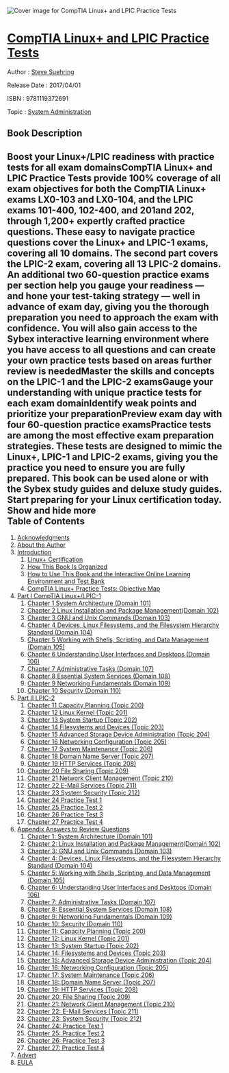 ![Cover image for CompTIA Linux+ and LPIC Practice Tests](https://imgdetail.ebookreading.net/cover/cover/system_admin/EB9781119372691.jpg)

[CompTIA Linux+ and LPIC Practice Tests](https://ebookreading.net/view/book/CompTIA+Linux%2B+and+LPIC+Practice+Tests-EB9781119372691_1.html "CompTIA Linux+ and LPIC Practice Tests")
====================================================================================================================

Author : [Steve Suehring](https://ebookreading.net/search/author/Steve+Suehring)

Release Date : 2017/04/01

ISBN : 9781119372691

Topic : [System Administration](https://ebookreading.net/search/category/system-administration)

Book Description
-----------------

 Boost your Linux+/LPIC readiness with practice tests for all exam domainsCompTIA Linux+ and LPIC Practice Tests provide 100% coverage of all exam objectives for both the CompTIA Linux+ exams LX0-103 and LX0-104, and the LPIC exams 101-400, 102-400, and 201and 202, through 1,200+ expertly crafted practice questions. These easy to navigate practice questions cover the Linux+ and LPIC-1 exams, covering all 10 domains. The second part covers the LPIC-2 exam, covering all 13 LPIC-2 domains. An additional two 60-question practice exams per section help you gauge your readiness — and hone your test-taking strategy — well in advance of exam day, giving you the thorough preparation you need to approach the exam with confidence. 
You will also gain access to the Sybex interactive learning environment where you have access to all questions and can create your own practice tests based on areas further review is neededMaster the skills and concepts on the LPIC-1 and the LPIC-2 examsGauge your understanding with unique practice tests for each exam domainIdentify weak points and prioritize your preparationPreview exam day with four 60-question practice examsPractice tests are among the most effective exam preparation strategies. These tests are designed to mimic the Linux+, LPIC-1 and LPIC-2 exams, giving you the practice you need to ensure you are fully prepared. This book can be used alone or with the Sybex study guides and deluxe study guides. Start preparing for your Linux certification today.
        Show and hide more                
Table of Contents
-----------------

1. [Acknowledgments](https://ebookreading.net/view/book/CompTIA+Linux%2B+and+LPIC+Practice+Tests-EB9781119372691_6.html)
1. [About the Author](https://ebookreading.net/view/book/CompTIA+Linux%2B+and+LPIC+Practice+Tests-EB9781119372691_7.html)
1. [Introduction](https://ebookreading.net/view/book/CompTIA+Linux%2B+and+LPIC+Practice+Tests-EB9781119372691_10.html)
    1. [Linux+ Certification](https://ebookreading.net/view/book/CompTIA+Linux%2B+and+LPIC+Practice+Tests-EB9781119372691_10.html#c_2)
    1. [How This Book Is Organized](https://ebookreading.net/view/book/CompTIA+Linux%2B+and+LPIC+Practice+Tests-EB9781119372691_10.html#c_3)
    1. [How to Use This Book and the Interactive Online Learning Environment and Test Bank](https://ebookreading.net/view/book/CompTIA+Linux%2B+and+LPIC+Practice+Tests-EB9781119372691_10.html#c_4)
    1. [CompTIA Linux+ Practice Tests: Objective Map](https://ebookreading.net/view/book/CompTIA+Linux%2B+and+LPIC+Practice+Tests-EB9781119372691_10.html#c_5)
1. [Part I  CompTIA Linux+/LPIC-1](https://ebookreading.net/view/book/CompTIA+Linux%2B+and+LPIC+Practice+Tests-EB9781119372691_11.html)
    1. [Chapter 1 System Architecture (Domain 101)](https://ebookreading.net/view/book/CompTIA+Linux%2B+and+LPIC+Practice+Tests-EB9781119372691_12.html)
    1. [Chapter 2 Linux Installation and Package Management(Domain 102)](https://ebookreading.net/view/book/CompTIA+Linux%2B+and+LPIC+Practice+Tests-EB9781119372691_13.html)
    1. [Chapter 3 GNU and Unix Commands (Domain 103)](https://ebookreading.net/view/book/CompTIA+Linux%2B+and+LPIC+Practice+Tests-EB9781119372691_14.html)
    1. [Chapter 4 Devices, Linux Filesystems, and the Filesystem Hierarchy Standard (Domain 104)](https://ebookreading.net/view/book/CompTIA+Linux%2B+and+LPIC+Practice+Tests-EB9781119372691_15.html)
    1. [Chapter 5 Working with Shells, Scripting, and Data Management (Domain 105)](https://ebookreading.net/view/book/CompTIA+Linux%2B+and+LPIC+Practice+Tests-EB9781119372691_16.html)
    1. [Chapter 6 Understanding User Interfaces and Desktops (Domain 106)](https://ebookreading.net/view/book/CompTIA+Linux%2B+and+LPIC+Practice+Tests-EB9781119372691_17.html)
    1. [Chapter 7 Administrative Tasks (Domain 107)](https://ebookreading.net/view/book/CompTIA+Linux%2B+and+LPIC+Practice+Tests-EB9781119372691_18.html)
    1. [Chapter 8 Essential System Services (Domain 108)](https://ebookreading.net/view/book/CompTIA+Linux%2B+and+LPIC+Practice+Tests-EB9781119372691_19.html)
    1. [Chapter 9 Networking Fundamentals (Domain 109)](https://ebookreading.net/view/book/CompTIA+Linux%2B+and+LPIC+Practice+Tests-EB9781119372691_20.html)
    1. [Chapter 10 Security (Domain 110)](https://ebookreading.net/view/book/CompTIA+Linux%2B+and+LPIC+Practice+Tests-EB9781119372691_21.html)
1. [Part II LPIC-2](https://ebookreading.net/view/book/CompTIA+Linux%2B+and+LPIC+Practice+Tests-EB9781119372691_22.html)
    1. [Chapter 11 Capacity Planning (Topic 200)](https://ebookreading.net/view/book/CompTIA+Linux%2B+and+LPIC+Practice+Tests-EB9781119372691_23.html)
    1. [Chapter 12 Linux Kernel (Topic 201)](https://ebookreading.net/view/book/CompTIA+Linux%2B+and+LPIC+Practice+Tests-EB9781119372691_24.html)
    1. [Chapter 13 System Startup (Topic 202)](https://ebookreading.net/view/book/CompTIA+Linux%2B+and+LPIC+Practice+Tests-EB9781119372691_25.html)
    1. [Chapter 14 Filesystems and Devices (Topic 203)](https://ebookreading.net/view/book/CompTIA+Linux%2B+and+LPIC+Practice+Tests-EB9781119372691_26.html)
    1. [Chapter 15 Advanced Storage Device Administration (Topic 204)](https://ebookreading.net/view/book/CompTIA+Linux%2B+and+LPIC+Practice+Tests-EB9781119372691_27.html)
    1. [Chapter 16 Networking Configuration (Topic 205)](https://ebookreading.net/view/book/CompTIA+Linux%2B+and+LPIC+Practice+Tests-EB9781119372691_28.html)
    1. [Chapter 17 System Maintenance (Topic 206)](https://ebookreading.net/view/book/CompTIA+Linux%2B+and+LPIC+Practice+Tests-EB9781119372691_29.html)
    1. [Chapter 18 Domain Name Server (Topic 207)](https://ebookreading.net/view/book/CompTIA+Linux%2B+and+LPIC+Practice+Tests-EB9781119372691_30.html)
    1. [Chapter 19 HTTP Services (Topic 208)](https://ebookreading.net/view/book/CompTIA+Linux%2B+and+LPIC+Practice+Tests-EB9781119372691_31.html)
    1. [Chapter 20 File Sharing (Topic 209)](https://ebookreading.net/view/book/CompTIA+Linux%2B+and+LPIC+Practice+Tests-EB9781119372691_32.html)
    1. [Chapter 21 Network Client Management (Topic 210)](https://ebookreading.net/view/book/CompTIA+Linux%2B+and+LPIC+Practice+Tests-EB9781119372691_33.html)
    1. [Chapter 22 E-Mail Services (Topic 211)](https://ebookreading.net/view/book/CompTIA+Linux%2B+and+LPIC+Practice+Tests-EB9781119372691_34.html)
    1. [Chapter 23 System Security (Topic 212)](https://ebookreading.net/view/book/CompTIA+Linux%2B+and+LPIC+Practice+Tests-EB9781119372691_35.html)
    1. [Chapter 24 Practice Test 1](https://ebookreading.net/view/book/CompTIA+Linux%2B+and+LPIC+Practice+Tests-EB9781119372691_36.html)
    1. [Chapter 25 Practice Test 2](https://ebookreading.net/view/book/CompTIA+Linux%2B+and+LPIC+Practice+Tests-EB9781119372691_37.html)
    1. [Chapter 26 Practice Test 3](https://ebookreading.net/view/book/CompTIA+Linux%2B+and+LPIC+Practice+Tests-EB9781119372691_38.html)
    1. [Chapter 27 Practice Test 4](https://ebookreading.net/view/book/CompTIA+Linux%2B+and+LPIC+Practice+Tests-EB9781119372691_39.html)
1. [Appendix Answers to Review Questions](https://ebookreading.net/view/book/CompTIA+Linux%2B+and+LPIC+Practice+Tests-EB9781119372691_40.html)
    1. [Chapter 1: System Architecture (Domain 101)](https://ebookreading.net/view/book/CompTIA+Linux%2B+and+LPIC+Practice+Tests-EB9781119372691_40.html#c_1)
    1. [Chapter 2: Linux Installation and Package Management(Domain 102)](https://ebookreading.net/view/book/CompTIA+Linux%2B+and+LPIC+Practice+Tests-EB9781119372691_40.html#c_2)
    1. [Chapter 3: GNU and Unix Commands (Domain 103)](https://ebookreading.net/view/book/CompTIA+Linux%2B+and+LPIC+Practice+Tests-EB9781119372691_40.html#c_3)
    1. [Chapter 4: Devices, Linux Filesystems, and the Filesystem Hierarchy Standard (Domain 104)](https://ebookreading.net/view/book/CompTIA+Linux%2B+and+LPIC+Practice+Tests-EB9781119372691_40.html#c_4)
    1. [Chapter 5: Working with Shells, Scripting, and Data Management (Domain 105)](https://ebookreading.net/view/book/CompTIA+Linux%2B+and+LPIC+Practice+Tests-EB9781119372691_40.html#c_5)
    1. [Chapter 6: Understanding User Interfaces and Desktops (Domain 106)](https://ebookreading.net/view/book/CompTIA+Linux%2B+and+LPIC+Practice+Tests-EB9781119372691_40.html#c_6)
    1. [Chapter 7: Administrative Tasks (Domain 107)](https://ebookreading.net/view/book/CompTIA+Linux%2B+and+LPIC+Practice+Tests-EB9781119372691_40.html#c_7)
    1. [Chapter 8: Essential System Services (Domain 108)](https://ebookreading.net/view/book/CompTIA+Linux%2B+and+LPIC+Practice+Tests-EB9781119372691_40.html#c_8)
    1. [Chapter 9: Networking Fundamentals (Domain 109)](https://ebookreading.net/view/book/CompTIA+Linux%2B+and+LPIC+Practice+Tests-EB9781119372691_40.html#c_9)
    1. [Chapter 10: Security (Domain 110)](https://ebookreading.net/view/book/CompTIA+Linux%2B+and+LPIC+Practice+Tests-EB9781119372691_40.html#c_10)
    1. [Chapter 11: Capacity Planning (Topic 200)](https://ebookreading.net/view/book/CompTIA+Linux%2B+and+LPIC+Practice+Tests-EB9781119372691_40.html#c_11)
    1. [Chapter 12: Linux Kernel (Topic 201)](https://ebookreading.net/view/book/CompTIA+Linux%2B+and+LPIC+Practice+Tests-EB9781119372691_40.html#c_12)
    1. [Chapter 13: System Startup (Topic 202)](https://ebookreading.net/view/book/CompTIA+Linux%2B+and+LPIC+Practice+Tests-EB9781119372691_40.html#c_13)
    1. [Chapter 14: Filesystems and Devices (Topic 203)](https://ebookreading.net/view/book/CompTIA+Linux%2B+and+LPIC+Practice+Tests-EB9781119372691_40.html#c_14)
    1. [Chapter 15: Advanced Storage Device Administration (Topic 204)](https://ebookreading.net/view/book/CompTIA+Linux%2B+and+LPIC+Practice+Tests-EB9781119372691_40.html#c_15)
    1. [Chapter 16: Networking Configuration (Topic 205)](https://ebookreading.net/view/book/CompTIA+Linux%2B+and+LPIC+Practice+Tests-EB9781119372691_40.html#c_16)
    1. [Chapter 17: System Maintenance (Topic 206)](https://ebookreading.net/view/book/CompTIA+Linux%2B+and+LPIC+Practice+Tests-EB9781119372691_40.html#c_17)
    1. [Chapter 18: Domain Name Server (Topic 207)](https://ebookreading.net/view/book/CompTIA+Linux%2B+and+LPIC+Practice+Tests-EB9781119372691_40.html#c_18)
    1. [Chapter 19: HTTP Services (Topic 208)](https://ebookreading.net/view/book/CompTIA+Linux%2B+and+LPIC+Practice+Tests-EB9781119372691_40.html#c_19)
    1. [Chapter 20: File Sharing (Topic 209)](https://ebookreading.net/view/book/CompTIA+Linux%2B+and+LPIC+Practice+Tests-EB9781119372691_40.html#c_20)
    1. [Chapter 21: Network Client Management (Topic 210)](https://ebookreading.net/view/book/CompTIA+Linux%2B+and+LPIC+Practice+Tests-EB9781119372691_40.html#c_21)
    1. [Chapter 22: E-Mail Services (Topic 211)](https://ebookreading.net/view/book/CompTIA+Linux%2B+and+LPIC+Practice+Tests-EB9781119372691_40.html#c_22)
    1. [Chapter 23: System Security (Topic 212)](https://ebookreading.net/view/book/CompTIA+Linux%2B+and+LPIC+Practice+Tests-EB9781119372691_40.html#c_23)
    1. [Chapter 24: Practice Test 1](https://ebookreading.net/view/book/CompTIA+Linux%2B+and+LPIC+Practice+Tests-EB9781119372691_40.html#c_24)
    1. [Chapter 25: Practice Test 2](https://ebookreading.net/view/book/CompTIA+Linux%2B+and+LPIC+Practice+Tests-EB9781119372691_40.html#c_25)
    1. [Chapter 26: Practice Test 3](https://ebookreading.net/view/book/CompTIA+Linux%2B+and+LPIC+Practice+Tests-EB9781119372691_40.html#c_26)
    1. [Chapter 27: Practice Test 4](https://ebookreading.net/view/book/CompTIA+Linux%2B+and+LPIC+Practice+Tests-EB9781119372691_40.html#c_27)
1. [Advert](https://ebookreading.net/view/book/CompTIA+Linux%2B+and+LPIC+Practice+Tests-EB9781119372691_41.html)
1. [EULA](https://ebookreading.net/view/book/CompTIA+Linux%2B+and+LPIC+Practice+Tests-EB9781119372691_42.html)
